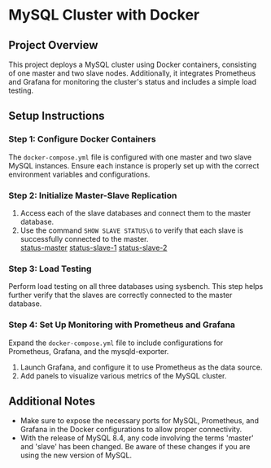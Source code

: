 # MySQL Cluster with Docker

## Project Overview

This project deploys a MySQL cluster using Docker containers, consisting of one master and two slave nodes. Additionally, it integrates Prometheus and Grafana for monitoring the cluster's status and includes a simple load testing.

## Setup Instructions

### Step 1: Configure Docker Containers

The `docker-compose.yml` file is configured with one master and two slave MySQL instances. Ensure each instance is properly set up with the correct environment variables and configurations.

### Step 2: Initialize Master-Slave Replication

1. Access each of the slave databases and connect them to the master database.
2. Use the command `SHOW SLAVE STATUS\G` to verify that each slave is successfully connected to the master.  
[status-master](https://github.com/SummerEkko/data-cluster/blob/main/media/status-master.png) [status-slave-1](https://github.com/SummerEkko/data-cluster/blob/main/media/status-slave-1.png) [status-slave-2](https://github.com/SummerEkko/data-cluster/blob/main/media/status-slave-2.png)  

### Step 3: Load Testing

Perform load testing on all three databases using sysbench. This step helps further verify that the slaves are correctly connected to the master database.

### Step 4: Set Up Monitoring with Prometheus and Grafana

Expand the `docker-compose.yml` file to include configurations for Prometheus, Grafana, and the mysqld-exporter.

1. Launch Grafana, and configure it to use Prometheus as the data source.
2. Add panels to visualize various metrics of the MySQL cluster.

## Additional Notes

- Make sure to expose the necessary ports for MySQL, Prometheus, and Grafana in the Docker configurations to allow proper connectivity.
- With the release of MySQL 8.4, any code involving the terms 'master' and 'slave' has been changed. Be aware of these changes if you are using the new version of MySQL.
